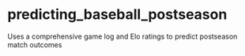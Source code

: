 # predicting_baseball_postseason
Uses a comprehensive game log and Elo ratings to predict postseason match outcomes
